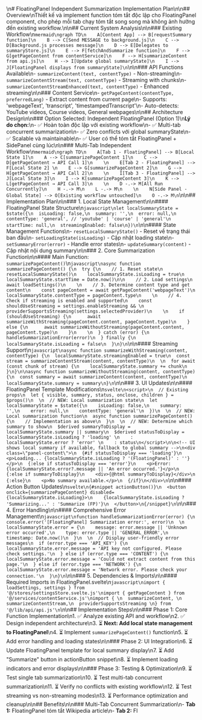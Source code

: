 \n# FloatingPanel Independent Summarization Implementation Plan\n\n## Overview\nThiết kế và implement function tóm tắt độc lập cho FloatingPanel component, cho phép mỗi tab chạy tóm tắt song song mà không ảnh hưởng đến existing workflow.\n\n## Current System Analysis\n\n### Existing Workflow\n`mermaid\ngraph TD\n    A[Content App] --> B[requestSummary function]\n    B --> C[Send MESSAGE to background.js]\n    C --> D[Background.js processes message]\n    D --> E[Delegates to summaryStore.js]\n    E --> F[fetchAndSummarize function]\n    F --> G[getPageContent from contentService]\n    F --> H[summarizeContent from api.js]\n    H --> I[Update global summaryState]\n    I --> J[FloatingPanel displays from summaryState]\n`\n\n### API Functions Available\n- `summarizeContent(text, contentType)` - Non-streaming\n- `summarizeContentStream(text, contentType)` - Streaming with chunks\n- `summarizeContentStreamEnhanced(text, contentType)` - Enhanced streaming\n\n### Content Service\n- `getPageContent(contentType, preferredLang)` - Extract content from current page\n- Supports: 'webpageText', 'transcript', 'timestampedTranscript'\n- Auto-detects: YouTube videos, Course videos, General webpages\n\n## Architecture Design\n\n### Option Selected: Independent FloatingPanel (Option 1)\n**Lý do chọn:**\n- ✅ Hoàn toàn độc lập với existing workflow\n- ✅ Multi-tab concurrent summarization\n- ✅ Zero conflicts với global summaryState\n- ✅ Scalable và maintainable\n- ✅ User có thể tóm tắt FloatingPanel + SidePanel cùng lúc\n\n### Multi-Tab Independent Workflow\n`mermaid\ngraph TD\n    A[Tab 1 - FloatingPanel] --> B[Local State 1]\n    A --> C[summarizePageContent 1]\n    C --> D[getPageContent → API Call 1]\n    \n    E[Tab 2 - FloatingPanel] --> F[Local State 2] \n    E --> G[summarizePageContent 2]\n    G --> H[getPageContent → API Call 2]\n    \n    I[Tab 3 - FloatingPanel] --> J[Local State 3]\n    I --> K[summarizePageContent 3]\n    K --> L[getPageContent → API Call 3]\n    \n    D -.-> M[All Run Concurrently]\n    H -.-> M\n    L -.-> M\n    \n    N[Side Panel - Global State] --> O[Existing workflow untouched]\n    O -.-> M\n`\n\n## Implementation Plan\n\n### 1. Local State Management\n\n#### FloatingPanel State Structure\n`javascript\nlet localSummaryState = $state({\n  isLoading: false,\n  summary: '',\n  error: null,\n  contentType: 'general', // 'youtube' | 'course' | 'general'\n  startTime: null,\n  streamingEnabled: false\n})\n`\n\n#### State Management Functions\n- `resetLocalSummaryState()` - Reset về trạng thái ban đầu\n- `setLoadingState(isLoading)` - Cập nhật loading state\n- `setSummaryError(error)` - Handle error states\n- `updateSummary(content)` - Cập nhật nội dung summary\n\n### 2. Core Summarization Function\n\n#### Main Function: `summarizePageContent()`\n`javascript\nasync function summarizePageContent() {\n  try {\n    // 1. Reset state\n    resetLocalSummaryState()\n    localSummaryState.isLoading = true\n    localSummaryState.startTime = Date.now()\n\n    // 2. Load settings\n    await loadSettings()\n    \n    // 3. Determine content type and get content\n    const pageContent = await getPageContent('webpageText')\n    localSummaryState.contentType = pageContent.type\n    \n    // 4. Check if streaming is enabled and supported\n    const shouldUseStreaming = settings.enableStreaming && \n      providerSupportsStreaming(settings.selectedProvider)\n    \n    if (shouldUseStreaming) {\n      await summarizeWithStreaming(pageContent.content, pageContent.type)\n    } else {\n      await summarizeWithoutStreaming(pageContent.content, pageContent.type)\n    }\n    \n  } catch (error) {\n    handleSummarizationError(error)\n  } finally {\n    localSummaryState.isLoading = false\n  }\n}\n`\n\n#### Streaming Support\n`javascript\nasync function summarizeWithStreaming(content, contentType) {\n  localSummaryState.streamingEnabled = true\n  const stream = summarizeContentStream(content, contentType)\n  \n  for await (const chunk of stream) {\n    localSummaryState.summary += chunk\n  }\n}\n\nasync function summarizeWithoutStreaming(content, contentType) {\n  const summary = await summarizeContent(content, contentType)\n  localSummaryState.summary = summary\n}\n`\n\n### 3. UI Updates\n\n#### FloatingPanel Template Modifications\n`svelte\n<script>\n  // Existing props\n  let { visible, summary, status, onclose, children } = $props()\n  \n  // NEW: Local summarization state\n  let localSummaryState = $state({\n    isLoading: false,\n    summary: '',\n    error: null,\n    contentType: 'general'\n  })\n  \n  // NEW: Local summarization function\n  async function summarizePageContent() {\n    // Implementation as above\n  }\n  \n  // NEW: Determine which summary to show\n  $derived summaryToDisplay = localSummaryState.summary || summary\n  $derived statusToDisplay = localSummaryState.isLoading ? 'loading' \n    : localSummaryState.error ? 'error' \n    : status\n</script>\n\n<!-- UI shows local summary if available, fallback to global summary -->\n<div class=\"panel-content\">\n  {#if statusToDisplay === 'loading'}\n    <p>Loading... {localSummaryState.isLoading ? '(FloatingPanel)' : ''}</p>\n  {:else if statusToDisplay === 'error'}\n    <p>Error: {localSummaryState.error?.message || 'An error occurred.'}</p>\n  {:else if summaryToDisplay}\n    <div>{@html summaryToDisplay}</div>\n  {:else}\n    <p>No summary available.</p>\n  {/if}\n</div>\n`\n\n#### Action Button Updates\n`svelte\n{#snippet actionButton()}\n  <button onclick={summarizePageContent} disabled={localSummaryState.isLoading}>\n    {localSummaryState.isLoading ? 'Summarizing...' : 'Summarize (FP)'}\n  </button>\n{/snippet}\n`\n\n### 4. Error Handling\n\n#### Comprehensive Error Management\n`javascript\nfunction handleSummarizationError(error) {\n  console.error('[FloatingPanel] Summarization error:', error)\n  \n  localSummaryState.error = {\n    message: error.message || 'Unknown error occurred',\n    type: error.type || 'GENERAL_ERROR',\n    timestamp: Date.now()\n  }\n  \n  // Display user-friendly error messages\n  if (error.type === 'API_KEY') {\n    localSummaryState.error.message = 'API key not configured. Please check settings.'\n  } else if (error.type === 'CONTENT') {\n    localSummaryState.error.message = 'Could not extract content from this page.'\n  } else if (error.type === 'NETWORK') {\n    localSummaryState.error.message = 'Network error. Please check your connection.'\n  }\n}\n`\n\n### 5. Dependencies & Imports\n\n#### Required Imports in FloatingPanel.svelte\n`javascript\nimport { loadSettings, settings } from '@/stores/settingsStore.svelte.js'\nimport { getPageContent } from '@/services/contentService.js'\nimport { \n  summarizeContent, \n  summarizeContentStream,\n  providerSupportsStreaming \n} from '@/lib/api/api.js'\n`\n\n## Implementation Steps\n\n### Phase 1: Core Function Implementation\n1. ✅ Analyze existing API and workflow\n2. ✅ Design independent architecture\n3. ⏳ **Next: Add local state management to FloatingPanel**\n4. ⏳ Implement `summarizePageContent()` function\n5. ⏳ Add error handling and loading states\n\n### Phase 2: UI Integration\n6. ⏳ Update FloatingPanel template for local summary display\n7. ⏳ Add \"Summarize\" button in actionButton snippet\n8. ⏳ Implement loading indicators and error displays\n\n### Phase 3: Testing & Optimization\n9. ⏳ Test single tab summarization\n10. ⏳ Test multi-tab concurrent summarization\n11. ⏳ Verify no conflicts with existing workflow\n12. ⏳ Test streaming vs non-streaming modes\n13. ⏳ Performance optimization and cleanup\n\n## Benefits\n\n### Multi-Tab Concurrent Summarization\n- **Tab 1:** FloatingPanel tóm tắt Wikipedia article\n- **Tab 2:** Fl
